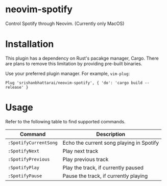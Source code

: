 # neovim-spotify
Control Spotify through Neovim. (Currently only MacOS)

# Installation
This plugin has a dependency on Rust's pacakge manager, Cargo. There are plans to remove this limitation by providing pre-built binaries.

Use your preferred plugin manager. For example, `vim-plug`:
```vim
Plug 'srishanbhattarai/neovim-spotify', { 'do': 'cargo build --release' }
```

# Usage
Refer to the following table to find supported commands.

| Command  | Description |
|----------|-------------|
| `:SpotifyCurrentSong` | Echo the current song playing in Spotify |
| `:SpotifyNext` | Play next track |
| `:SpotifyPrevious` | Play previous track |
| `:SpotifyPlay` | Play the track, if currently paused |
| `:SpotifyPause` | Pause the track, if currently playing |


